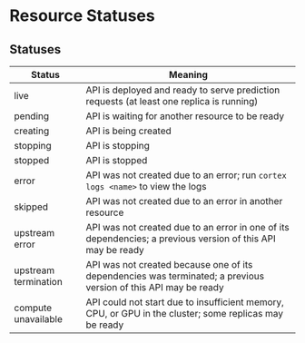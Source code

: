 # Resource Statuses

## Statuses

| Status               | Meaning |
|----------------------|---|
| live                 | API is deployed and ready to serve prediction requests (at least one replica is running) |
| pending              | API is waiting for another resource to be ready |
| creating             | API is being created |
| stopping             | API is stopping |
| stopped              | API is stopped |
| error                | API was not created due to an error; run `cortex logs <name>` to view the logs |
| skipped              | API was not created due to an error in another resource |
| upstream error       | API was not created due to an error in one of its dependencies; a previous version of this API may be ready |
| upstream termination | API was not created because one of its dependencies was terminated; a previous version of this API may be ready |
| compute unavailable  | API could not start due to insufficient memory, CPU, or GPU in the cluster; some replicas may be ready |
